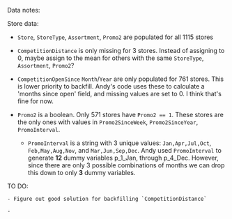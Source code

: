 Data notes:

Store data:

- `Store`, `StoreType`, `Assortment`, `Promo2` are populated for all 1115 stores

- `CompetitionDistance` is only missing for 3 stores. Instead of assigning to 0, maybe assign to the mean for others with the same `StoreType`, `Assortment`, `Promo2`?

- `CompetitionOpenSince` `Month`/`Year` are only populated for 761 stores. This is lower priority to backfill. Andy's code uses these to calculate a 'months since open' field, and missing values are set to 0. I think that's fine for now.

- `Promo2` is a boolean. Only 571 stores have `Promo2 == 1`. These stores are the only ones with values in `Promo2SinceWeek`, `Promo2SinceYear`, `PromoInterval`.

	* `PromoInterval` is a string with 3 unique values: `Jan,Apr,Jul,Oct`, `Feb,May,Aug,Nov`, and `Mar,Jun,Sep,Dec`. Andy used `PromoInterval` to generate **12** dummy variables p_1_Jan, through p_4_Dec. However, since there are only 3 possible combinations of months we can drop this down to only **3** dummy variables.



TO DO: 

	- Figure out good solution for backfilling `CompetitionDistance`

	- 